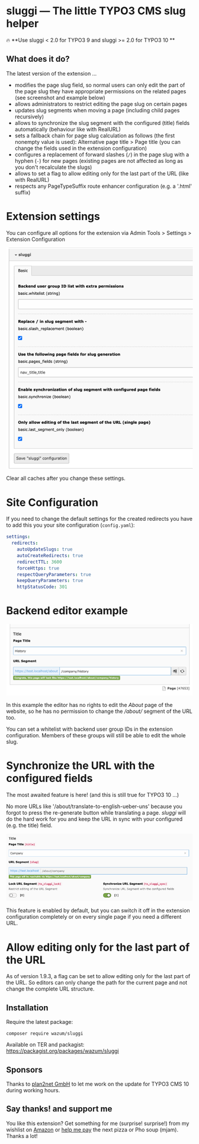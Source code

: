 # sluggi — The little TYPO3 CMS slug helper

:fire: **Use sluggi < 2.0 for TYPO3 9 and sluggi >= 2.0 for TYPO3 10 **

## What does it do?

The latest version of the extension … 
* modifies the page slug field, so normal users can only edit the part of the page slug they have appropriate permissions on the related pages (see screenshot and example below)
* allows administrators to restrict editing the page slug on certain pages
* updates slug segments when moving a page (including child pages recursively)
* allows to synchronize the slug segment with the configured (title) fields automatically (behaviour like with RealURL)
* sets a fallback chain for page slug calculation as follows (the first nonempty value is used): Alternative page title > Page title (you can change the fields used in the extension configuration)
* configures a replacement of forward slashes (`/`) in the page slug with a hyphen (`-`) for new pages (existing pages are not affected as long as you don't recalculate the slugs)
* allows to set a flag to allow editing only for the last part of the URL (like with RealURL)
* respects any PageTypeSuffix route enhancer configuration (e.g. a '.html' suffix)

# Extension settings

You can configure all options for the extension via Admin Tools > Settings > Extension Configuration

![sluggi Settings](Resources/Public/Screenshots/sluggi_options.png)

Clear all caches after you change these settings.

# Site Configuration

If you need to change the default settings for the created redirects you have to add this you your site configuration (`config.yaml`):

```yaml
settings:
  redirects:
    autoUpdateSlugs: true
    autoCreateRedirects: true
    redirectTTL: 3600
    forceHttps: true
    respectQueryParameters: true
    keepQueryParameters: true
    httpStatusCode: 301
```

# Backend editor example

![sluggi Features](Resources/Public/Screenshots/sluggi_features.png)

In this example the editor has no rights to edit the _About_ page of the website, so he has no permission to change the _/about/_ segment of the URL too.

You can set a whitelist with backend user group IDs in the extension configuration. Members of these groups will still be able to edit the whole slug.

# Synchronize the URL with the configured fields

The most awaited feature is here!
(and this is still true for TYPO3 10 …)

No more URLs like '/about/translate-to-english-ueber-uns' because you forgot to press the re-generate button while translating a page.
_sluggi_ will do the hard work for you and keep the URL in sync with your configured (e.g. the title) field.

![sluggi Synchronization](Resources/Public/Screenshots/sluggi_sync.png)

This feature is enabled by default, but you can switch it off in the extension configuration completely or on every single page if you need a different URL.

# Allow editing only for the last part of the URL

As of version 1.9.3, a flag can be set to allow editing only for the last part of the URL.
So editors can only change the path for the current page and not change the complete URL structure.

## Installation

Require the latest package:

    composer require wazum/sluggi

Available on TER and packagist:
https://packagist.org/packages/wazum/sluggi

## Sponsors

Thanks to [plan2net GmbH](https://www.plan2.net/) to let me work on the update for TYPO3 CMS 10 during working hours.

## Say thanks! and support me

You like this extension? Get something for me (surprise! surprise!) from my wishlist on [Amazon](https://smile.amazon.de/hz/wishlist/ls/307SIOOD654GF/) or [help me pay](https://www.paypal.me/wazum) the next pizza or Pho soup (mjam). Thanks a lot!
